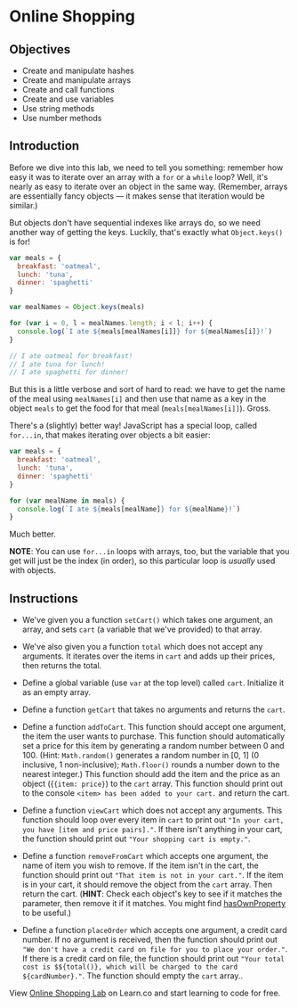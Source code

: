 # Online Shopping

## Objectives
+ Create and manipulate hashes
+ Create and manipulate arrays
+ Create and call functions
+ Create and use variables
+ Use string methods
+ Use number methods


## Introduction

Before we dive into this lab, we need to tell you something: remember how easy it was to iterate over an array with a `for` or a `while` loop? Well, it's nearly as easy to iterate over an object in the same way. (Remember, arrays are essentially fancy objects — it makes sense that iteration would be similar.)

But objects don't have sequential indexes like arrays do, so we need another way of getting the keys. Luckily, that's exactly what `Object.keys()` is for!

``` javascript
var meals = {
  breakfast: 'oatmeal',
  lunch: 'tuna',
  dinner: 'spaghetti'
}

var mealNames = Object.keys(meals)

for (var i = 0, l = mealNames.length; i < l; i++) {
  console.log(`I ate ${meals[mealNames[i]]} for ${mealNames[i]}!`)
}

// I ate oatmeal for breakfast!
// I ate tuna for lunch!
// I ate spaghetti for dinner!
```

But this is a little verbose and sort of hard to read: we have to get the name of the meal using `mealNames[i]` and then use that name as a key in the object `meals` to get the food for that meal (`meals[mealNames[i]]`). Gross.

There's a (slightly) better way! JavaScript has a special loop, called `for...in`, that makes iterating over objects a bit easier:

``` javascript
var meals = {
  breakfast: 'oatmeal',
  lunch: 'tuna',
  dinner: 'spaghetti'
}

for (var mealName in meals) {
  console.log(`I ate ${meals[mealName]} for ${mealName}!`)
}
```

Much better.

**NOTE**: You can use `for...in` loops with arrays, too, but the variable that you get will just be the index (in order), so this particular loop is _usually_ used with objects.

## Instructions

+ We've given you a function `setCart()` which takes one argument, an array, and sets `cart` (a variable that we've provided) to that array.

+ We've also given you a function `total` which does not accept any arguments. It iterates over the items in `cart` and adds up their prices, then returns the total.

+ Define a global variable (use `var` at the top level) called `cart`. Initialize it as an empty array.

+ Define a function `getCart` that takes no arguments and returns the `cart`.

+ Define a function `addToCart`. This function should accept one argument, the item the user wants to purchase.
    This function should automatically set a price for this item by generating a random number between 0 and 100. (Hint: `Math.random()` generates a random number in [0, 1] (0 inclusive, 1 non-inclusive); `Math.floor()` rounds a number down to the nearest integer.)
    This function should add the item and the price as an object ({`{item: price}`) to the `cart` array. This function should print out to the console `<item> has been added to your cart.` and return the cart.

+ Define a function `viewCart` which does not accept any arguments. This function should loop over every item in `cart` to print out `"In your cart, you have [item and price pairs]."`. If there isn't anything in your cart, the function should print out `"Your shopping cart is empty."`.

+ Define a function `removeFromCart` which accepts one argument, the name of item you wish to remove. If the item isn't in the cart, the function should print out `"That item is not in your cart."`. If the item is in your cart, it should remove the object from the `cart` array. Then return the cart. (**HINT**: Check each object's key to see if it matches the parameter, then remove it if it matches. You might find [hasOwnProperty](https://developer.mozilla.org/en-US/docs/Web/JavaScript/Reference/Global_Objects/Object/hasOwnProperty) to be useful.)

+ Define a function `placeOrder` which accepts one argument, a credit card number. If no argument is received, then the function should print out `"We don't have a credit card on file for you to place your order."`.
    If there is a credit card on file, the function should print out `"Your total cost is $${total()}, which will be charged to the card ${cardNumber}."`. The function should empty the `cart` array..

<p class='util--hide'>View <a href='https://learn.co/lessons/js-basics-online-shopping-lab'>Online Shopping Lab</a> on Learn.co and start learning to code for free.</p>
